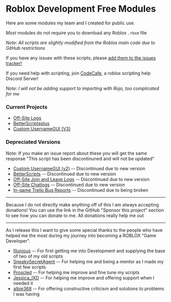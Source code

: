 # Roblox Development Free Modules

Here are some modules my team and I created for public use. 

*Most* modules do not require you to download any Roblox `.rbxm` file

*Note: All scripts are slightly modified from the Roblox main code due to GitHub restrictions*

If you have any issues with these scripts, please [add them to the issues tracker!](https://github.com/Apraxed/Roblox-Modules-Master/issues/)

If you need help with scripting, join [CodeCafe](https://discord.gg/SwGyxj4Hc4), a roblox scripting help Discord Server!

*Note: I will not be adding support to importing with Rojo, too complicated for me*

### Current Projects

- [Off-Site Logs](https://create.roblox.com/marketplace/asset/11240575802/) 
- [BetterScriptsplus](https://create.roblox.com/marketplace/asset/11430259384/)
- [Custom UsernameGUI (V3)](https://create.roblox.com/marketplace/asset/11632911072/)

### Depreciated Versions

Note: If you make an issue report about these you will get the same response "This script has been discontinuned and will not be updated"

- [Custom UsernameGUI (v2)](https://create.roblox.com/marketplace/asset/11470123568/) -- Discontinued due to new version
- [BetterScripts](https://create.roblox.com/marketplace/asset/10811985686/) -- Discontinued due to new version
- [Off-Site Join and Leave Logs](https://create.roblox.com/marketplace/asset/11240550032/) -- Discontinued due to new version
- [Off-Site Chatlogs](https://create.roblox.com/marketplace/asset/11240446179/) -- Discontinued due to new version
- [In-game Trello Bug Reports](https://create.roblox.com/marketplace/asset/11710522507/) -- Discontinued due to being broken
----

Because I do not directly make anything off of this I am always accepting donations! You can use the link in the GitHub "Sponsor this project" section to see how you can donate to me. All donations really help me out

----

As I release this I want to give some special thanks to the people who have helped me the most during my journey into becoming a ROBLOX "Game Developer".
- [Illunious](https://www.roblox.com/users/868314729/profile) -- For first getting me into Development and supplying the base of two of my old scripts
- [SneakySecretAgent](https://www.roblox.com/users/20428519/profile) -- For helping me and being a mentor as I made my first few scripts
- [Proscled](https://www.roblox.com/users/199383691/profile) -- For helping me improve and fine tune my scripts
- [Jessica_IXD](https://www.roblox.com/users/1637624208/profile) -- For helping me improve and offering support when I needed it
- [albie368](https://www.roblox.com/users/65109811/profile) -- For offering constructive criticism and solutions to problems I was having